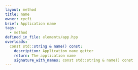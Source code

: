 ```yaml
---
layout: method
title: name
owner: cycfi
brief: Application name
tags:
  - method
defined_in_file: elements/app.hpp
overloads:
  const std::string & name() const:
    description: Application name getter
    return: The application name
    signature_with_names: const std::string & name() const
---
```

